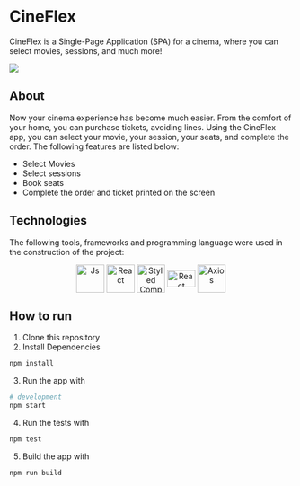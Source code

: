 # CineFlex
CineFlex is a Single-Page Application (SPA) for a cinema, where you can select movies, sessions, and much more!

<img src="https://gifyu.com/image/S4z5K" />

## About

Now your cinema experience has become much easier. From the comfort of your home, you can purchase tickets, avoiding lines. Using the CineFlex app, you can select your movie, your session, your seats, and complete the order. The following features are listed below:

<ul>
  <li>Select Movies</li>
  <li>Select sessions</li>
  <li>Book seats</li>
  <li>Complete the order and ticket printed on the screen</li>
</ul>

## Technologies
  The following tools, frameworks and programming language were used in the construction of the project: 
<div align="center">
  <img align="center" alt="Js" height="50" width="50" src="https://cdn-icons-png.flaticon.com/512/5968/5968292.png">
  <img align="center" alt="React" height="50" width="50" src="https://upload.wikimedia.org/wikipedia/commons/thumb/a/a7/React-icon.svg/2300px-React-icon.svg.png">
  <img align="center" alt="Styled Components" height="50" width="50" src="https://cdn.worldvectorlogo.com/logos/styled-components-1.svg">
  <img align="center" alt="React Router" height="30" width="50" src="https://static-00.iconduck.com/assets.00/react-router-icon-512x279-zswz065s.png">
  <img align="center" alt="Axios" height="50" width="50" src="https://user-images.githubusercontent.com/8939680/57233884-20344080-6fe5-11e9-8df3-0df1282e1574.png">
</div>

## How to run

1. Clone this repository
2. Install Dependencies
```bash
npm install
```
3. Run the app with
```bash
# development
npm start
````
4. Run the tests with
```bash
npm test
```
5. Build the app with
```bash
npm run build
```
